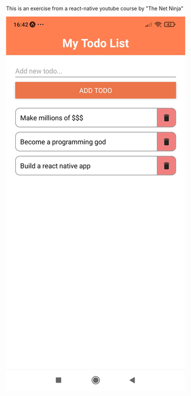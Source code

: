 This is an exercise from a react-native youtube course by "The Net Ninja"

![App image](./assets/images/img1.jpg?raw=true "Image")
